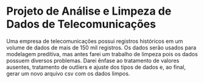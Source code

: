 # Projeto de Análise e Limpeza de Dados de Telecomunicações

Uma empresa de telecomunicações possui registros históricos em um volume de dados 
de mais de 150 mil registros. Os dados serão usados para modelagem preditiva, mas antes 
farei um trabalho de limpeza pois os dados possuem diversos problemas.
Darei ênfase ao tratamento de valores ausentes, tratamento de outliers e ajuste dos 
tipos de dados e, ao final, gerar um novo arquivo csv com os dados limpos.
